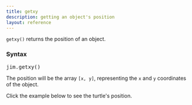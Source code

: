 ```yaml
---
title: getxy
description: getting an object's position
layout: reference
---
```


`getxy()` returns the position of an object. 

### Syntax

<pre class="jumbo">
<span data-dfnup="object">jim</span>.getxy()
</pre>

The position will be the array `[x, y]`, representing the `x` and `y` coordinates of the object. 

Click the example below to see the turtle's position.

<script type="figure">
p = write ''
forever ->
  p.html "[" + getxy()[0] + ", " + getxy()[1] + "]"
click (e) ->
  moveto e
</script>
